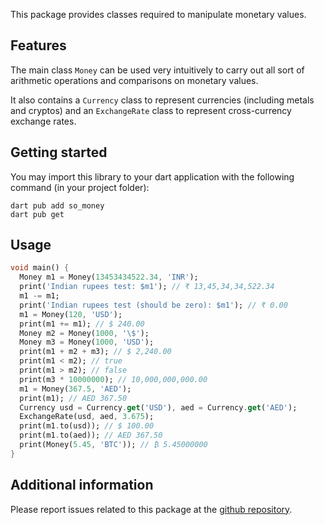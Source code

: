 This package provides classes required to manipulate monetary values.
## Features
The main class `Money` can be used very intuitively to carry out all sort of arithmetic operations and comparisons
on monetary values.

It also contains a `Currency` class to represent currencies (including metals and cryptos) and an `ExchangeRate` class 
to represent cross-currency exchange rates.

## Getting started

You may import this library to your dart application with the following command (in your project folder):

```shell
dart pub add so_money
dart pub get
```

## Usage

```dart
void main() {
  Money m1 = Money(13453434522.34, 'INR');
  print('Indian rupees test: $m1'); // ₹ 13,45,34,34,522.34
  m1 -= m1;
  print('Indian rupees test (should be zero): $m1'); // ₹ 0.00
  m1 = Money(120, 'USD');
  print(m1 += m1); // $ 240.00
  Money m2 = Money(1000, '\$');
  Money m3 = Money(1000, 'USD');
  print(m1 + m2 + m3); // $ 2,240.00
  print(m1 < m2); // true
  print(m1 > m2); // false
  print(m3 * 10000000); // 10,000,000,000.00
  m1 = Money(367.5, 'AED');
  print(m1); // AED 367.50
  Currency usd = Currency.get('USD'), aed = Currency.get('AED');
  ExchangeRate(usd, aed, 3.675);
  print(m1.to(usd)); // $ 100.00
  print(m1.to(aed)); // AED 367.50
  print(Money(5.45, 'BTC')); // ₿ 5.45000000
}
```

## Additional information

Please report issues related to this package at the [github repository](https://github.com/syampillai/so_money).